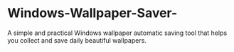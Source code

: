 # Windows-Wallpaper-Saver-
A simple and practical Windows wallpaper automatic saving tool that helps you collect and save daily beautiful wallpapers.
